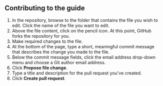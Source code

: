 ## Contributing to the guide

1. In the repository, browse to the folder that contains the file you wish to edit. Click the name of the file you want to edit.
2. Above the file content, click on the pencil icon. At this point, GitHub forks the repository for you.
3. Make required changes to the file.
4. At the bottom of the page, type a short, meaningful commit message that describes the change you made to the file.
5. Below the commit message fields, click the email address drop-down menu and choose a Git author email address. 
6. Click  **Propose file change**.
7. Type a title and description for the pull request you've created.
8. Click **Create pull request**.
